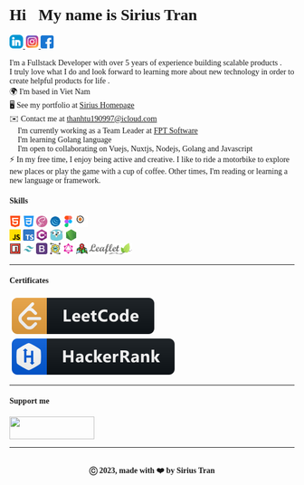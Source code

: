 <div face="Cascadia Code" style="font-family: Cascadia Code;">
  
<h1>Hi👋My name is Sirius Tran</h1>
  
<p align="left">
  <a href="https://www.linkedin.com/in/tutranmvp/" target="_blank">
    <img height="24" src="https://raw.githubusercontent.com/TuTranMVP/TuTranMVP/a4c19c4d0c6cf1019227503eaed82d3fae391f57/imgs/linked.svg">
  </a>
  <a href="https://www.instagram.com/tutranmvp/" target="_blank">
    <img height="24" src="https://raw.githubusercontent.com/TuTranMVP/TuTranMVP/17d7ebbbb4d64298a7f77ff6405c2c70747b07c5/imgs/instagram2.svg">
  </a>
   <a href="https://www.facebook.com/tutranmvp/" target="_blank">
    <img height="23" src="https://raw.githubusercontent.com/TuTranMVP/TuTranMVP/32ebaf8ff1ff979c5dae85edfeae8e1354434495/imgs/facebook.svg">
  </a>
</p>

I'm a Fullstack Developer with over 5 years of experience building scalable products .<br>
I truly love what I do and look forward to learning more about new technology in order to create helpful products for life .<br>
🌍  I'm based in Viet Nam <br>
🖥️  See my portfolio at <a href="https://tutran-profile.web.app">Sirius Homepage</a> <br>
✉️  Contact me at <a href="mailto:thanhtu190997@icloud.com">thanhtu190997@icloud.com</a> <br>
🚀  I'm currently working as a Team Leader at <a href="https://www.fpt-software.com/">FPT Software</a> <br>
🧠  I'm learning Golang language <br>
🤝  I'm open to collaborating on Vuejs, Nuxtjs, Nodejs, Golang and Javascript <br>
⚡  In my free time, I enjoy being active and creative. I like to ride a motorbike to explore new places or play the game with a cup of coffee. Other times, I'm reading or learning a new language or framework.
<br>

<h4>Skills</h5>
  <code><img height="20" src="https://raw.githubusercontent.com/TuTranMVP/TuTranMVP/972725a00d786c45d075a3dbb9540664485e54f8/imgs/html-5.svg"></code>
  <code><img height="20" src="https://raw.githubusercontent.com/TuTranMVP/TuTranMVP/972725a00d786c45d075a3dbb9540664485e54f8/imgs/css-3.svg"></code>
  <code><img height="20" src="https://raw.githubusercontent.com/TuTranMVP/TuTranMVP/32ebaf8ff1ff979c5dae85edfeae8e1354434495/imgs/sass.svg"></code>
  <code><img height="20" src="https://raw.githubusercontent.com/TuTranMVP/TuTranMVP/2165e2ebf71fc12986fd38ba433735c0f3c9e9dd/imgs/jquery.svg"></code>
  <code><img height="20" src="https://raw.githubusercontent.com/TuTranMVP/TuTranMVP/17d7ebbbb4d64298a7f77ff6405c2c70747b07c5/imgs/figma.svg"></code>
  <code><img height="20" src="https://raw.githubusercontent.com/TuTranMVP/TuTranMVP/a056b942c91404e2af9e7202e2d0168bcbd9cf64/imgs/atomic-design.svg"></code>
<br>
  <code><img height="20" src="https://raw.githubusercontent.com/TuTranMVP/TuTranMVP/a056b942c91404e2af9e7202e2d0168bcbd9cf64/imgs/js.svg"></code>
  <code><img height="20" src="https://raw.githubusercontent.com/TuTranMVP/TuTranMVP/a056b942c91404e2af9e7202e2d0168bcbd9cf64/imgs/typescript.svg"></code>
  <code><img height="20" src="https://raw.githubusercontent.com/TuTranMVP/TuTranMVP/a056b942c91404e2af9e7202e2d0168bcbd9cf64/imgs/c-sharp.svg"></code>
  <code><img height="20" src="https://raw.githubusercontent.com/TuTranMVP/TuTranMVP/a056b942c91404e2af9e7202e2d0168bcbd9cf64/imgs/golang.svg"></code>
  <code><img height="20" src="https://raw.githubusercontent.com/TuTranMVP/TuTranMVP/a056b942c91404e2af9e7202e2d0168bcbd9cf64/imgs/node-js.svg"></code>
<br>
  <code><img height="20" src="https://raw.githubusercontent.com/TuTranMVP/TuTranMVP/125da83da1495fa3a33d9607e71d5fbd7cf9cfdf/imgs/npm.svg"></code>
  <code><img height="20" src="https://raw.githubusercontent.com/TuTranMVP/TuTranMVP/125da83da1495fa3a33d9607e71d5fbd7cf9cfdf/imgs/tailwind.svg"></code>
  <code><img height="20" src="https://raw.githubusercontent.com/TuTranMVP/TuTranMVP/125da83da1495fa3a33d9607e71d5fbd7cf9cfdf/imgs/bootstrap.svg"></code>
  <code><img height="20" src="https://raw.githubusercontent.com/TuTranMVP/TuTranMVP/125da83da1495fa3a33d9607e71d5fbd7cf9cfdf/imgs/api.svg"></code>
  <code><img height="20" src="https://raw.githubusercontent.com/TuTranMVP/TuTranMVP/1758ceb4464c3aceb8a8d6462a038085d8e1905d/imgs/graphql.svg"></code>
  <code><img height="20" src="https://raw.githubusercontent.com/TuTranMVP/TuTranMVP/125da83da1495fa3a33d9607e71d5fbd7cf9cfdf/imgs/map.svg"></code>
  <code><img height="20" src="https://raw.githubusercontent.com/TuTranMVP/TuTranMVP/125da83da1495fa3a33d9607e71d5fbd7cf9cfdf/imgs/leaflet.svg"></code>
<hr/>

<h4>Certificates</h5>
<p align="left">
  <a href="">
    <img src="https://raw.githubusercontent.com/AbhishekMaira10/AbhishekMaira10/master/Resources/svg/leetcode.svg" alt="leetcode" style="vertical-align:top; margin:4px">
  </a>
  <a href="">
    <img src="https://raw.githubusercontent.com/AbhishekMaira10/AbhishekMaira10/master/Resources/svg/hackerrank.svg" alt="hackerrank" style="vertical-align:top; margin:4px">
  </a>
</p>
<hr/>

<h4>Support me</h5>
<a href="https://buymeacoffee.com/tutranmvp" target="_blank">
 <img align="center" height="40px" width="150px" src="https://www.codehim.com/wp-content/uploads/2022/09/bmc-button-640x180.png" />
</a>
<hr/>

<div align="center">
  <br/>
  <strong>Ⓒ 2023, made with ❤️ by Sirius Tran</strong>
</div>

</div>
